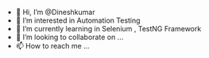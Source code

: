 - 👋 Hi, I’m @Dineshkumar
- 👀 I’m interested in Automation Testing
- 🌱 I’m currently learning in Selenium , TestNG Framework 
- 💞️ I’m looking to collaborate on ...
- 📫 How to reach me ...

<!---
Dineshkumar1612/Dineshkumar1612 is a ✨ special ✨ repository because its `README.md` (this file) appears on your GitHub profile.
You can click the Preview link to take a look at your changes.
--->
